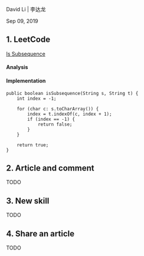 David Li | 李达龙

Sep 09, 2019

## 1. LeetCode

[Is Subsequence](https://leetcode.com/problems/is-subsequence/)

#### Analysis

#### Implementation
```
public boolean isSubsequence(String s, String t) {
    int index = -1;
    
    for (char c: s.toCharArray()) {
        index = t.indexOf(c, index + 1);
        if (index == -1) {
            return false;
        }
    }
    
    return true;
}
```

## 2. Article and comment
  TODO

## 3. New skill
TODO

## 4. Share an article
TODO
